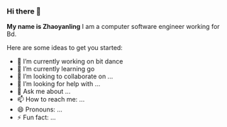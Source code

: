 ### Hi there 👋


**My name is Zhaoyanling** I am a computer software engineer working for Bd.

Here are some ideas to get you started:

- 🔭 I’m currently working on bit dance
- 🌱 I’m currently learning go
- 👯 I’m looking to collaborate on ...
- 🤔 I’m looking for help with ...
- 💬 Ask me about ...
- 📫 How to reach me: ...
- 😄 Pronouns: ...
- ⚡ Fun fact: ...

